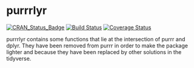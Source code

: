 # purrrlyr

[![CRAN_Status_Badge](http://www.r-pkg.org/badges/version/purrrlyr)](https://cran.r-project.org/package=purrrlyr)
[![Build Status](https://travis-ci.org/hadley/purrrlyr.svg?branch=master)](https://travis-ci.org/hadley/purrrlyr)
[![Coverage Status](https://img.shields.io/codecov/c/github/hadley/purrrlyr/master.svg)](https://codecov.io/github/hadley/purrrlyr?branch=master)

purrrlyr contains some functions that lie at the intersection of purrr and dplyr. They have been removed from purrr in order to make the package lighter and because they have been replaced by other solutions in the tidyverse.
